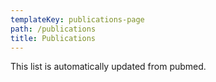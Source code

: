 ```yaml
---
templateKey: publications-page
path: /publications
title: Publications
---
```

This list is automatically updated from pubmed.